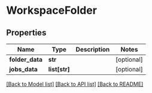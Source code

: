 # WorkspaceFolder

## Properties
Name | Type | Description | Notes
------------ | ------------- | ------------- | -------------
**folder_data** | **str** |  | [optional] 
**jobs_data** | **list[str]** |  | [optional] 

[[Back to Model list]](../README.md#documentation-for-models) [[Back to API list]](../README.md#documentation-for-api-endpoints) [[Back to README]](../README.md)


